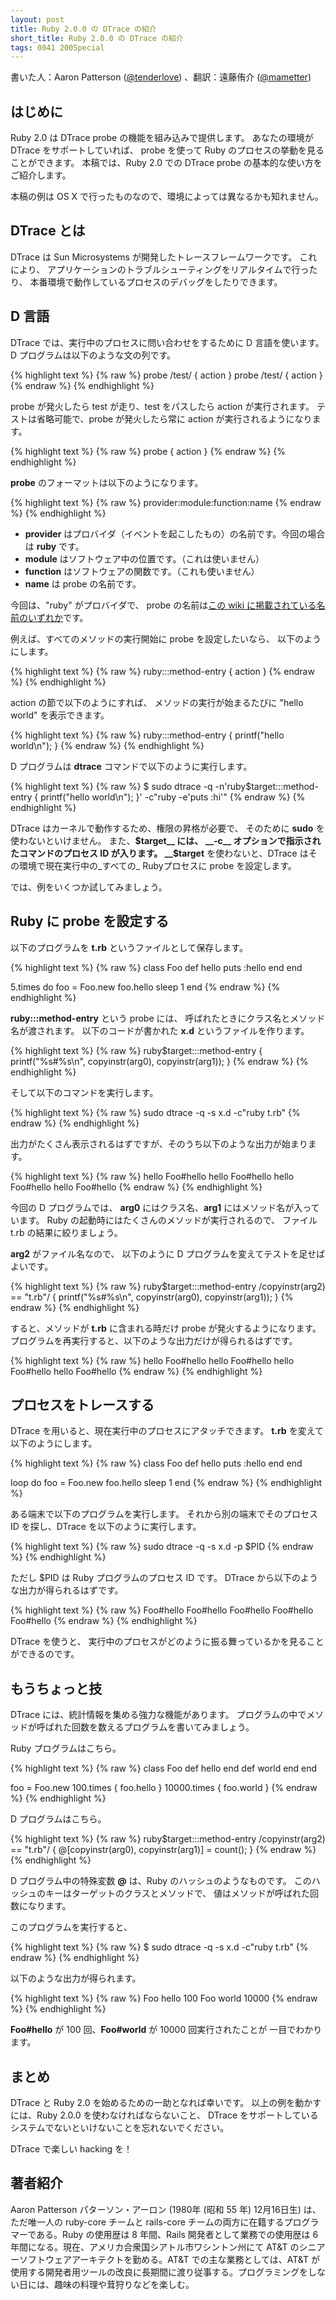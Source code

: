 ```yaml
---
layout: post
title: Ruby 2.0.0 の DTrace の紹介
short_title: Ruby 2.0.0 の DTrace の紹介
tags: 0041 200Special
---
```



書いた人：Aaron Patterson ([@tenderlove](https://twitter.com/tenderlove)) 、翻訳：遠藤侑介 ([@mametter](https://twitter.com/mametter))

## はじめに

Ruby 2.0 は DTrace probe の機能を組み込みで提供します。
あなたの環境が DTrace をサポートしていれば、
probe を使って Ruby のプロセスの挙動を見ることができます。
本稿では、Ruby 2.0 での DTrace probe の基本的な使い方をご紹介します。

本稿の例は OS X で行ったものなので、環境によっては異なるかも知れません。

## DTrace とは

DTrace は Sun Microsystems が開発したトレースフレームワークです。
これにより、
アプリケーションのトラブルシューティングをリアルタイムで行ったり、
本番環境で動作しているプロセスのデバッグをしたりできます。

## D 言語

DTrace では、実行中のプロセスに問い合わせをするために D 言語を使います。
D プログラムは以下のような文の列です。

{% highlight text %}
{% raw %}
probe /test/ { action }
probe /test/ { action }
{% endraw %}
{% endhighlight %}


probe が発火したら test が走り、test をパスしたら action が実行されます。
テストは省略可能で、probe が発火したら常に action が実行されるようになります。

{% highlight text %}
{% raw %}
probe { action }
{% endraw %}
{% endhighlight %}


__probe__ のフォーマットは以下のようになります。

{% highlight text %}
{% raw %}
provider:module:function:name
{% endraw %}
{% endhighlight %}


* __provider__ はプロバイダ（イベントを起こしたもの）の名前です。今回の場合は __ruby__ です。
* __module__ はソフトウェア中の位置です。（これは使いません）
* __function__ はソフトウェアの関数です。（これも使いません）
* __name__ は probe の名前です。


今回は、"ruby" がプロバイダで、
probe の名前は[この wiki に掲載されている名前のいずれか](https://bugs.ruby-lang.org/projects/ruby/wiki/DTraceProbes)です。

例えば、すべてのメソッドの実行開始に probe を設定したいなら、
以下のようにします。

{% highlight text %}
{% raw %}
ruby:::method-entry { action }
{% endraw %}
{% endhighlight %}


action の節で以下のようにすれば、
メソッドの実行が始まるたびに "hello world" を表示できます。

{% highlight text %}
{% raw %}
ruby:::method-entry { printf("hello world\n"); }
{% endraw %}
{% endhighlight %}


D プログラムは __dtrace__ コマンドで以下のように実行します。

{% highlight text %}
{% raw %}
$ sudo dtrace -q -n'ruby$target:::method-entry { printf("hello world\n"); }' -c"ruby -e'puts :hi'"
{% endraw %}
{% endhighlight %}


DTrace はカーネルで動作するため、権限の昇格が必要で、
そのために __sudo__ を使わないといけません。
また、__$target__ には、
__-c__ オプションで指示されたコマンドのプロセス ID が入ります。
__$target__ を使わないと、DTrace はその環境で現在実行中の_すべての_ Rubyプロセスに probe を設定します。

では、例をいくつか試してみましょう。

## Ruby に probe を設定する

以下のプログラムを __t.rb__ というファイルとして保存します。

{% highlight text %}
{% raw %}
class Foo
  def hello
    puts :hello
  end
end

5.times do
  foo = Foo.new
  foo.hello
  sleep 1
end
{% endraw %}
{% endhighlight %}


__ruby:::method-entry__ という probe には、
呼ばれたときにクラス名とメソッド名が渡されます。
以下のコードが書かれた __x.d__ というファイルを作ります。

{% highlight text %}
{% raw %}
ruby$target:::method-entry
{
  printf("%s#%s\n", copyinstr(arg0), copyinstr(arg1));
}
{% endraw %}
{% endhighlight %}


そして以下のコマンドを実行します。

{% highlight text %}
{% raw %}
sudo dtrace -q -s x.d -c"ruby t.rb"
{% endraw %}
{% endhighlight %}


出力がたくさん表示されるはずですが、そのうち以下のような出力が始まります。

{% highlight text %}
{% raw %}
hello
Foo#hello
hello
Foo#hello
hello
Foo#hello
hello
Foo#hello
{% endraw %}
{% endhighlight %}


今回の D プログラムでは、
__arg0__ にはクラス名、__arg1__ にはメソッド名が入っています。
Ruby の起動時にはたくさんのメソッドが実行されるので、
ファイル t.rb の結果に絞りましょう。

__arg2__ がファイル名なので、
以下のように D プログラムを変えてテストを足せばよいです。

{% highlight text %}
{% raw %}
ruby$target:::method-entry
/copyinstr(arg2) == "t.rb"/
{
  printf("%s#%s\n", copyinstr(arg0), copyinstr(arg1));
}
{% endraw %}
{% endhighlight %}


すると、メソッドが __t.rb__ に含まれる時だけ probe が発火するようになります。
プログラムを再実行すると、以下のような出力だけが得られるはずです。

{% highlight text %}
{% raw %}
hello
Foo#hello
hello
Foo#hello
hello
Foo#hello
hello
Foo#hello
{% endraw %}
{% endhighlight %}


## プロセスをトレースする

DTrace を用いると、現在実行中のプロセスにアタッチできます。
__t.rb__ を変えて以下のようにします。

{% highlight text %}
{% raw %}
class Foo
  def hello
    puts :hello
  end
end

loop do
  foo = Foo.new
  foo.hello
  sleep 1
end
{% endraw %}
{% endhighlight %}


ある端末で以下のプログラムを実行します。
それから別の端末でそのプロセス ID を探し、DTrace を以下のように実行します。

{% highlight text %}
{% raw %}
sudo dtrace -q -s x.d -p $PID
{% endraw %}
{% endhighlight %}


ただし $PID は Ruby プログラムのプロセス ID です。
DTrace から以下のような出力が得られるはずです。

{% highlight text %}
{% raw %}
Foo#hello
Foo#hello
Foo#hello
Foo#hello
Foo#hello
{% endraw %}
{% endhighlight %}


DTrace を使うと、
実行中のプロセスがどのように振る舞っているかを見ることができるのです。

## もうちょっと技

DTrace には、統計情報を集める強力な機能があります。
プログラムの中でメソッドが呼ばれた回数を数えるプログラムを書いてみましょう。

Ruby プログラムはこちら。

{% highlight text %}
{% raw %}
class Foo
  def hello
  end
  def world
  end
end

foo = Foo.new
100.times   { foo.hello }
10000.times { foo.world }
{% endraw %}
{% endhighlight %}


D プログラムはこちら。

{% highlight text %}
{% raw %}
ruby$target:::method-entry
/copyinstr(arg2) == "t.rb"/
{
  @[copyinstr(arg0), copyinstr(arg1)] = count();
}
{% endraw %}
{% endhighlight %}


D プログラム中の特殊変数 __@__ は、Ruby のハッシュのようなものです。
このハッシュのキーはターゲットのクラスとメソッドで、
値はメソッドが呼ばれた回数になります。

このプログラムを実行すると、

{% highlight text %}
{% raw %}
$ sudo dtrace -q -s x.d -c"ruby t.rb"
{% endraw %}
{% endhighlight %}


以下のような出力が得られます。

{% highlight text %}
{% raw %}
  Foo          hello          100
  Foo          world        10000
{% endraw %}
{% endhighlight %}


__Foo#hello__ が 100 回、__Foo#world__ が 10000 回実行されたことが
一目でわかります。

## まとめ

DTrace と Ruby 2.0 を始めるための一助となれば幸いです。
以上の例を動かすには、Ruby 2.0.0 を使わなければならないこと、
DTrace をサポートしているシステムでないといけないことを忘れないでください。

DTrace で楽しい hacking を！

## 著者紹介

Aaron Patterson パターソン・アーロン (1980年 (昭和 55 年) 12月16日生) は、
ただ唯一人の ruby-core チームと rails-core チームの両方に在籍するプログラマーである。Ruby の使用歴は 8 年間、Rails 開発者として業務での使用歴は 6 年間になる。現在、アメリカ合衆国シアトル市ワシントン州にて AT&amp;T のシニアーソフトウェアアーキテクトを勤める。AT&amp;T での主な業務としては、AT&amp;T が使用する開発者用ツールの改良に長期間に渡り従事する。プログラミングをしない日には、趣味の料理や茸狩りなどを楽しむ。


